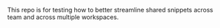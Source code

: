This repo is for testing how to better streamline shared snippets across team and across multiple workspaces.
